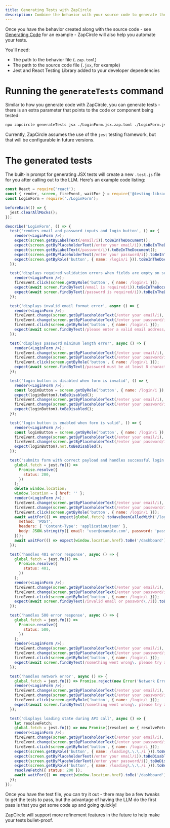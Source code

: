 ```yaml
---
title: Generating Tests with ZapCircle
description: Combine the behavior with your source code to generate the code for your unit tests.
---
```


Once you have the behavior created along with the source code - see [Generating Code](./generating-code) for an example - ZapCircle will also help you automate your tests.

You'll need:
* The path to the behavior file (`.zap.toml`)
* The path to the source code file (`.jsx`, for example)
* Jest and React Testing Library added to your developer dependencies

# Running the `generateTests` command

Similar to how you generate code with ZapCircle, you can generate tests - there is an extra parameter that points to the code or component being tested:

```bash
npx zapcircle generateTests jsx ./LoginForm.jsx.zap.toml ./LoginForm.jsx
```

Currently, ZapCircle assumes the use of the `jest` testing framework, but that will be configurable in future versions.

# The generated tests

The built-in prompt for generating JSX tests will create a new `.test.js` file for you after calling out to the LLM.
 Here's an example code listing:

```jsx title=LoginForm.test.js
const React = require('react');
const { render, screen, fireEvent, waitFor } = require('@testing-library/react');
const LoginForm = require('./LoginForm');

beforeEach(() => {
  jest.clearAllMocks();
});

describe('LoginForm', () => {
  test('renders email and password inputs and login button', () => {
    render(<LoginForm />);
    expect(screen.getByLabelText(/email/i)).toBeInTheDocument();
    expect(screen.getByPlaceholderText(/enter your email/i)).toBeInTheDocument();
    expect(screen.getByLabelText(/password/i)).toBeInTheDocument();
    expect(screen.getByPlaceholderText(/enter your password/i)).toBeInTheDocument();
    expect(screen.getByRole('button', { name: /login/i })).toBeInTheDocument();
  });

  test('displays required validation errors when fields are empty on submit', async () => {
    render(<LoginForm />);
    fireEvent.click(screen.getByRole('button', { name: /login/i }));
    expect(await screen.findByText(/email is required/i)).toBeInTheDocument();
    expect(await screen.findByText(/password is required/i)).toBeInTheDocument();
  });

  test('displays invalid email format error', async () => {
    render(<LoginForm />);
    fireEvent.change(screen.getByPlaceholderText(/enter your email/i), { target: { value: 'invalidemail' } });
    fireEvent.change(screen.getByPlaceholderText(/enter your password/i), { target: { value: 'password123' } });
    fireEvent.click(screen.getByRole('button', { name: /login/i }));
    expect(await screen.findByText(/please enter a valid email address/i)).toBeInTheDocument();
  });

  test('displays password minimum length error', async () => {
    render(<LoginForm />);
    fireEvent.change(screen.getByPlaceholderText(/enter your email/i), { target: { value: 'user@example.com' } });
    fireEvent.change(screen.getByPlaceholderText(/enter your password/i), { target: { value: 'short' } });
    fireEvent.click(screen.getByRole('button', { name: /login/i }));
    expect(await screen.findByText(/password must be at least 8 characters/i)).toBeInTheDocument();
  });

  test('login button is disabled when form is invalid', () => {
    render(<LoginForm />);
    const loginButton = screen.getByRole('button', { name: /login/i });
    expect(loginButton).toBeDisabled();
    fireEvent.change(screen.getByPlaceholderText(/enter your email/i), { target: { value: 'user@example.com' } });
    fireEvent.change(screen.getByPlaceholderText(/enter your password/i), { target: { value: 'pass' } });
    expect(loginButton).toBeDisabled();
  });

  test('login button is enabled when form is valid', () => {
    render(<LoginForm />);
    const loginButton = screen.getByRole('button', { name: /login/i });
    fireEvent.change(screen.getByPlaceholderText(/enter your email/i), { target: { value: 'user@example.com' } });
    fireEvent.change(screen.getByPlaceholderText(/enter your password/i), { target: { value: 'password123' } });
    expect(loginButton).not.toBeDisabled();
  });

  test('submits form with correct payload and handles successful login', async () => {
    global.fetch = jest.fn(() =>
      Promise.resolve({
        status: 200,
      })
    );
    delete window.location;
    window.location = { href: '' };
    render(<LoginForm />);
    fireEvent.change(screen.getByPlaceholderText(/enter your email/i), { target: { value: 'user@example.com' } });
    fireEvent.change(screen.getByPlaceholderText(/enter your password/i), { target: { value: 'password123' } });
    fireEvent.click(screen.getByRole('button', { name: /login/i }));
    await waitFor(() => expect(global.fetch).toHaveBeenCalledWith('/login', {
      method: 'POST',
      headers: { 'Content-Type': 'application/json' },
      body: JSON.stringify({ email: 'user@example.com', password: 'password123' }),
    }));
    await waitFor(() => expect(window.location.href).toBe('/dashboard'));
  });

  test('handles 401 error response', async () => {
    global.fetch = jest.fn(() =>
      Promise.resolve({
        status: 401,
      })
    );
    render(<LoginForm />);
    fireEvent.change(screen.getByPlaceholderText(/enter your email/i), { target: { value: 'user@example.com' } });
    fireEvent.change(screen.getByPlaceholderText(/enter your password/i), { target: { value: 'wrongpassword' } });
    fireEvent.click(screen.getByRole('button', { name: /login/i }));
    expect(await screen.findByText(/invalid email or password\./i)).toBeInTheDocument();
  });

  test('handles 500 error response', async () => {
    global.fetch = jest.fn(() =>
      Promise.resolve({
        status: 500,
      })
    );
    render(<LoginForm />);
    fireEvent.change(screen.getByPlaceholderText(/enter your email/i), { target: { value: 'user@example.com' } });
    fireEvent.change(screen.getByPlaceholderText(/enter your password/i), { target: { value: 'password123' } });
    fireEvent.click(screen.getByRole('button', { name: /login/i }));
    expect(await screen.findByText(/something went wrong\. please try again later\./i)).toBeInTheDocument();
  });

  test('handles network error', async () => {
    global.fetch = jest.fn(() => Promise.reject(new Error('Network Error')));
    render(<LoginForm />);
    fireEvent.change(screen.getByPlaceholderText(/enter your email/i), { target: { value: 'user@example.com' } });
    fireEvent.change(screen.getByPlaceholderText(/enter your password/i), { target: { value: 'password123' } });
    fireEvent.click(screen.getByRole('button', { name: /login/i }));
    expect(await screen.findByText(/something went wrong\. please try again later\./i)).toBeInTheDocument();
  });

  test('displays loading state during API call', async () => {
    let resolveFetch;
    global.fetch = jest.fn(() => new Promise((resolve) => { resolveFetch = resolve; }));
    render(<LoginForm />);
    fireEvent.change(screen.getByPlaceholderText(/enter your email/i), { target: { value: 'user@example.com' } });
    fireEvent.change(screen.getByPlaceholderText(/enter your password/i), { target: { value: 'password123' } });
    fireEvent.click(screen.getByRole('button', { name: /login/i }));
    expect(screen.getByRole('button', { name: /loading\.\.\./i })).toBeInTheDocument();
    expect(screen.getByPlaceholderText(/enter your email/i)).toBeDisabled();
    expect(screen.getByPlaceholderText(/enter your password/i)).toBeDisabled();
    expect(screen.getByRole('button', { name: /loading\.\.\./i })).toBeDisabled();
    resolveFetch({ status: 200 });
    await waitFor(() => expect(window.location.href).toBe('/dashboard'));
  });
});
```

Once you have the test file, you can try it out - there may be a few tweaks to get the tests to pass, but the advantage of having the LLM do the first pass is that you get some code up and going quickly!

 ZapCircle will support more refinement features in the future to help make your tests bullet-proof.
